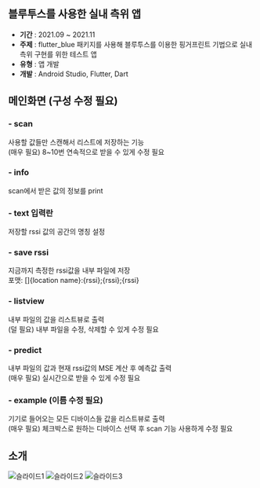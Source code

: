 ## 블루투스를 사용한 실내 측위 앱
- **기간**  : 2021.09 ~ 2021.11
- **주제**  : flutter_blue 패키지를 사용해 블루투스를 이용한 핑거프린트 기법으로 실내 측위 구현를 위한 테스트 앱
- **유형**  : 앱 개발
- **개발**  : Android Studio, Flutter, Dart

## 메인화면 (구성 수정 필요)
### - scan
사용할 값들만 스캔해서 리스트에 저장하는 기능<br>
(매우 필요) 8~10번 연속적으로 받을 수 있게 수정 필요
### - info
scan에서 받은 값의 정보를 print
### - text 입력란
저장할 rssi 값의 공간의 명칭 설정 
### - save rssi
지금까지 측정한 rssi값을 내부 파일에 저장<br>
포맷: []{location name}:{rssi};{rssi};{rssi}
### - listview
내부 파일의 값을 리스트뷰로 출력<br>
(덜 필요) 내부 파일을 수정, 삭제할 수 있게 수정 필요
### - predict
내부 파일의 값과 현재 rssi값의 MSE 계산 후 예측값 출력<br>
(매우 필요) 실시간으로 받을 수 있게 수정 필요
### - example (이름 수정 필요)
기기로 들어오는 모든 디바이스들 값을 리스트뷰로 출력<br>
(매우 필요) 체크박스로 원하는 디바이스 선택 후 scan 기능 사용하게 수정 필요
## 소개
![슬라이드1](https://user-images.githubusercontent.com/81956540/230839970-d603abf2-e5dd-46e6-abd0-a9bc8c72ef1f.PNG)
![슬라이드2](https://user-images.githubusercontent.com/81956540/230839992-2843415b-c939-494d-9c6a-7304d0ab6551.PNG)
![슬라이드3](https://user-images.githubusercontent.com/81956540/230840004-dec5c541-f0af-400c-a2b4-2a179197b6d8.PNG)
